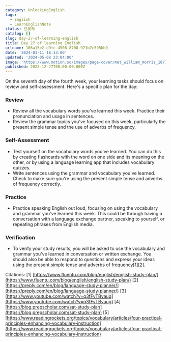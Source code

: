 ```yaml
---
category: UnlockingEnglish
tags:
  - English
  - LearnEnglishNote
status: 已发布
catalog: []
slug: day-27-of-learning-english
title: Day 27 of learning English
urlname: 106a15e2-d9fc-4508-8708-971b7c595bb9
date: '2024-01-11 18:13:00'
updated: '2024-05-08 23:04:00'
image: 'https://www.notion.so/images/page-cover/met_william_morris_1877_willow.jpg'
published: 2023-12-27T08:00:00.000Z
---
```


On the seventh day of the fourth week, your learning tasks should focus on review and self-assessment. Here's a specific plan for the day:


### Review

- Review all the vocabulary words you've learned this week. Practice their pronunciation and usage in sentences.
- Review the grammar topics you've focused on this week, particularly the present simple tense and the use of adverbs of frequency.

### Self-Assessment

- Test yourself on the vocabulary words you've learned. You can do this by creating flashcards with the word on one side and its meaning on the other, or by using a language learning app that includes vocabulary quizzes.
- Write sentences using the grammar and vocabulary you've learned. Check to make sure you're using the present simple tense and adverbs of frequency correctly.

### Practice

- Practice speaking English out loud, focusing on using the vocabulary and grammar you've learned this week. This could be through having a conversation with a language exchange partner, speaking to yourself, or repeating phrases from English media.

### Verification

- To verify your study results, you will be asked to use the vocabulary and grammar you've learned in conversation or written exchange. You should also be able to respond to questions and express your ideas using the present simple tense and adverbs of frequency[1][2].

Citations:
[1] [https://www.fluentu.com/blog/english/english-study-plan/](https://www.fluentu.com/blog/english/english-study-plan/)
[2] [https://preply.com/en/blog/language-study-planner/](https://preply.com/en/blog/language-study-planner/)
[3] [https://www.youtube.com/watch?v=q3fFvTBvaug](https://www.youtube.com/watch?v=q3fFvTBvaug)
[4] [https://blog.prepscholar.com/sat-study-plan](https://blog.prepscholar.com/sat-study-plan)
[5] [https://www.readingrockets.org/topics/vocabulary/articles/four-practical-principles-enhancing-vocabulary-instruction](https://www.readingrockets.org/topics/vocabulary/articles/four-practical-principles-enhancing-vocabulary-instruction)

